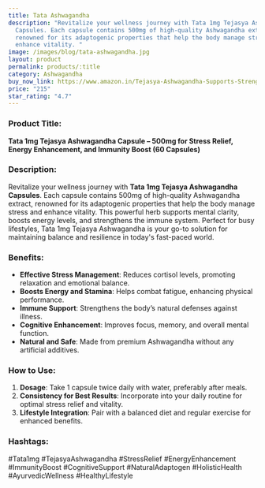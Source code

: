 ```yaml
---
title: Tata Ashwagandha
description: "Revitalize your wellness journey with Tata 1mg Tejasya Ashwagandha
  Capsules. Each capsule contains 500mg of high-quality Ashwagandha extract,
  renowned for its adaptogenic properties that help the body manage stress and
  enhance vitality. "
image: /images/blog/tata-ashwagandha.jpg
layout: product
permalink: products/:title
category: Ashwagandha
buy_now_link: https://www.amazon.in/Tejasya-Ashwagandha-Supports-Strength-Capsules/dp/B0BN3TT7WS/ref=sr_1_35?crid=1GYTAEQXSPQJD&tag=ayushmonk-21
price: "215"
star_rating: "4.7"
---
```

### Product Title:
**Tata 1mg Tejasya Ashwagandha Capsule – 500mg for Stress Relief, Energy Enhancement, and Immunity Boost (60 Capsules)**

### Description:
Revitalize your wellness journey with **Tata 1mg Tejasya Ashwagandha Capsules**. Each capsule contains 500mg of high-quality Ashwagandha extract, renowned for its adaptogenic properties that help the body manage stress and enhance vitality. This powerful herb supports mental clarity, boosts energy levels, and strengthens the immune system. Perfect for busy lifestyles, Tata 1mg Tejasya Ashwagandha is your go-to solution for maintaining balance and resilience in today's fast-paced world.

### Benefits:
- **Effective Stress Management**: Reduces cortisol levels, promoting relaxation and emotional balance.
- **Boosts Energy and Stamina**: Helps combat fatigue, enhancing physical performance.
- **Immune Support**: Strengthens the body’s natural defenses against illness.
- **Cognitive Enhancement**: Improves focus, memory, and overall mental function.
- **Natural and Safe**: Made from premium Ashwagandha without any artificial additives.

### How to Use:
1. **Dosage**: Take 1 capsule twice daily with water, preferably after meals.
2. **Consistency for Best Results**: Incorporate into your daily routine for optimal stress relief and vitality.
3. **Lifestyle Integration**: Pair with a balanced diet and regular exercise for enhanced benefits.

### Hashtags:
#Tata1mg #TejasyaAshwagandha #StressRelief #EnergyEnhancement #ImmunityBoost #CognitiveSupport #NaturalAdaptogen #HolisticHealth #AyurvedicWellness #HealthyLifestyle
